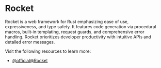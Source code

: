 # Rocket

Rocket is a web framework for Rust emphasizing ease of use, expressiveness, and type safety. It features code generation via procedural macros, built-in templating, request guards, and comprehensive error handling. Rocket prioritizes developer productivity with intuitive APIs and detailed error messages.

Visit the following resources to learn more:

- [@official@Rocket](https://rocket.rs/)
